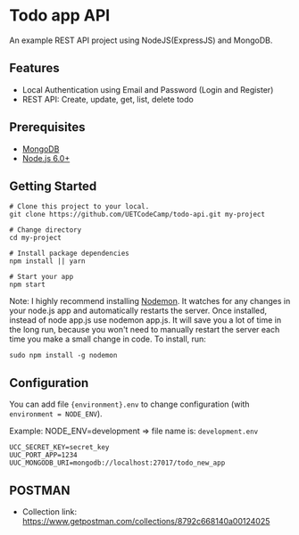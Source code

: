 # Todo app API

An example REST API project using NodeJS(ExpressJS) and MongoDB.

## Features

- Local Authentication using Email and Password (Login and Register)
- REST API: Create, update, get, list, delete todo


## Prerequisites
- [MongoDB](https://www.mongodb.org/downloads)
- [Node.js 6.0+](http://nodejs.org)


## Getting Started

```
# Clone this project to your local.
git clone https://github.com/UETCodeCamp/todo-api.git my-project

# Change directory
cd my-project

# Install package dependencies
npm install || yarn

# Start your app
npm start

```
Note: I highly recommend installing [Nodemon](https://github.com/remy/nodemon). It watches for any changes in your node.js app and automatically restarts the server. Once installed, instead of node app.js use nodemon app.js. It will save you a lot of time in the long run, because you won't need to manually restart the server each time you make a small change in code.
To install, run:

`sudo npm install -g nodemon`

## Configuration
You can add file `{environment}.env` to change configuration (with `environment = NODE_ENV`).

Example: NODE_ENV=development => file name is: `development.env`
```
UCC_SECRET_KEY=secret_key
UUC_PORT_APP=1234
UUC_MONGODB_URI=mongodb://localhost:27017/todo_new_app
```

## POSTMAN

- Collection link:
https://www.getpostman.com/collections/8792c668140a00124025